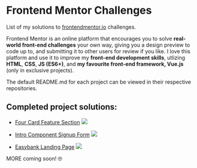 # Frontend Mentor Challenges

List of my solutions to [frontendmentor.io](https://www.frontendmentor.io) challenges.

Frontend Mentor is an online platform that encourages you to solve **real-world front-end challenges** your own way, giving you a design preview to code up to, and submitting it to other users for review if you like. I love this platform and use it to improve my **front-end development skills**, utlizing **HTML**, **CSS**, **JS (ES6+)**, and **my favourite front-end framework, Vue.js** (only in exclusive projects).

The default README.md for each project can be viewed in their respective repositories.

## Completed project solutions:

- [Four Card Feature Section](https://github.com/maureento8888/Frontend-Mentor-Challenges/blob/master/four-card-feature-section/README.md)
  ![](https://github.com/maureento8888/Frontend-Mentor-Challenges/blob/master/four-card-feature-section/my-solution.PNG)

- [Intro Component Signup Form](https://github.com/maureento8888/Frontend-Mentor-Challenges/blob/master/intro-component-with-signup-form/README.md)
  ![](https://github.com/maureento8888/Frontend-Mentor-Challenges/blob/10079bb4230d10f2601d06b52604516199c459fd/intro-component-with-signup-form/my-solution.PNG)

- [Easybank Landing Page](https://github.com/maureento8888/Frontend-Mentor-Challenges/blob/master/easybank-landing-page/README.md)
  ![](https://github.com/maureento8888/Frontend-Mentor-Challenges/blob/e44653676f7bf3731288b8976b9cb47fffb904c6/easybank-landing-page/my-solution.png)

MORE coming soon! 🤓
